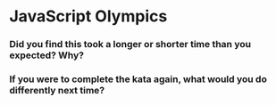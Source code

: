 # JavaScript Olympics

### Did you find this took a longer or shorter time than you expected? Why?



### If you were to complete the kata again, what would you do differently next time?


